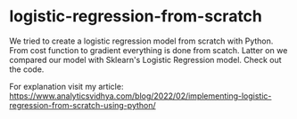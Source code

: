 # logistic-regression-from-scratch
We tried to create a logistic regression model from scratch with Python. From cost function to gradient everything is done from scatch. 
Latter on we compared our model with Sklearn's Logistic Regression model.
Check out the code.

For explanation visit my article: https://www.analyticsvidhya.com/blog/2022/02/implementing-logistic-regression-from-scratch-using-python/
